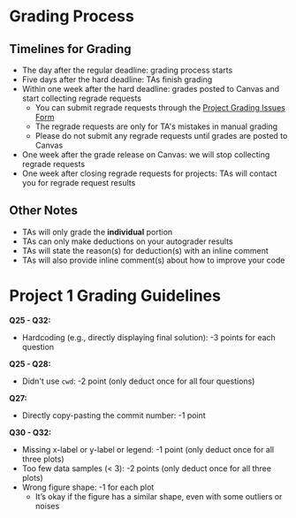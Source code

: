 # Grading Process

## Timelines for Grading 
* The day after the regular deadline: grading process starts
* Five days after the hard deadline: TAs finish grading
* Within one week after the hard deadline: grades posted to Canvas and start collecting regrade requests
    * You can submit regrade requests through the [Project Grading Issues Form](https://forms.gle/2uTAxV8h8KQKLNJ8A)
    * The regrade requests are only for TA's mistakes in manual grading 
    * Please do not submit any regrade requests until grades are posted to Canvas 
* One week after the grade release on Canvas: we will stop collecting regrade requests
* One week after closing regrade requests for projects: TAs will contact you for regrade request results

## Other Notes
* TAs will only grade the **individual** portion 
* TAs can only make deductions on your autograder results
* TAs will state the reason(s) for deduction(s) with an inline comment
* TAs will also provide inline comment(s) about how to improve your code

# Project 1 Grading Guidelines
**Q25 - Q32:**
* Hardcoding (e.g., directly displaying final solution): -3 points for each question

**Q25 - Q28:**
* Didn't use `cwd`: -2 point (only deduct once for all four questions)

**Q27:**
* Directly copy-pasting the commit number: -1 point

**Q30 - Q32:**
* Missing x-label or y-label or legend: -1 point (only deduct once for all three plots)
* Too few data samples (< 3): -2 points (only deduct once for all three plots)
* Wrong figure shape: -1 for each plot
    * It’s okay if the figure has a similar shape, even with some outliers or noises
